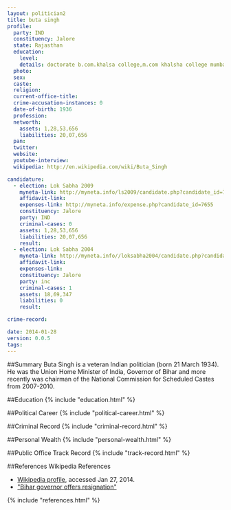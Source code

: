 ```yaml
---
layout: politician2
title: buta singh
profile: 
  party: IND
  constituency: Jalore
  state: Rajasthan
  education: 
    level: 
    details: doctorate b.com.khalsa college,m.com khalsha college mumbai
  photo: 
  sex: 
  caste: 
  religion: 
  current-office-title: 
  crime-accusation-instances: 0
  date-of-birth: 1936
  profession: 
  networth: 
    assets: 1,28,53,656
    liabilities: 20,07,656
  pan: 
  twitter: 
  website: 
  youtube-interview: 
  wikipedia: http://en.wikipedia.com/wiki/Buta_Singh

candidature: 
  - election: Lok Sabha 2009
    myneta-link: http://myneta.info/ls2009/candidate.php?candidate_id=7655
    affidavit-link: 
    expenses-link: http://myneta.info/expense.php?candidate_id=7655
    constituency: Jalore 
    party: IND
    criminal-cases: 0
    assets: 1,28,53,656
    liabilities: 20,07,656
    result:  
  - election: Lok Sabha 2004
    myneta-link: http://myneta.info//loksabha2004/candidate.php?candidate_id=3224
    affidavit-link: 
    expenses-link: 
    constituency: Jalore 
    party: inc
    criminal-cases: 1
    assets: 18,69,347
    liabilities: 0
    result:  

crime-record: 

date: 2014-01-28
version: 0.0.5
tags: 
---
```

##Summary
Buta Singh is a veteran Indian politician (born 21 March 1934). He was the Union Home Minister of India, Governor of Bihar and more recently was chairman of the National Commission for Scheduled Castes from 2007-2010.




##Education
{% include "education.html" %}


##Political Career
{% include "political-career.html" %}


##Criminal Record
{% include "criminal-record.html" %}


##Personal Wealth
{% include "personal-wealth.html" %}


##Public Office Track Record
{% include "track-record.html" %}


##References
Wikipedia References
- [Wikipedia profile]({{page.profile.wikipedia}}), accessed Jan 27, 2014.
- ["Bihar governor offers resignation"][wiki1]

[wiki1]: http://news.bbc.co.uk/2/hi/south_asia/4650474.stm


{% include "references.html" %}